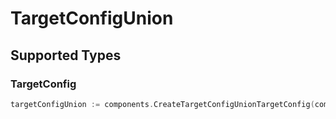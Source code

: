 # TargetConfigUnion


## Supported Types

### TargetConfig

```go
targetConfigUnion := components.CreateTargetConfigUnionTargetConfig(components.TargetConfig{/* values here */})
```

